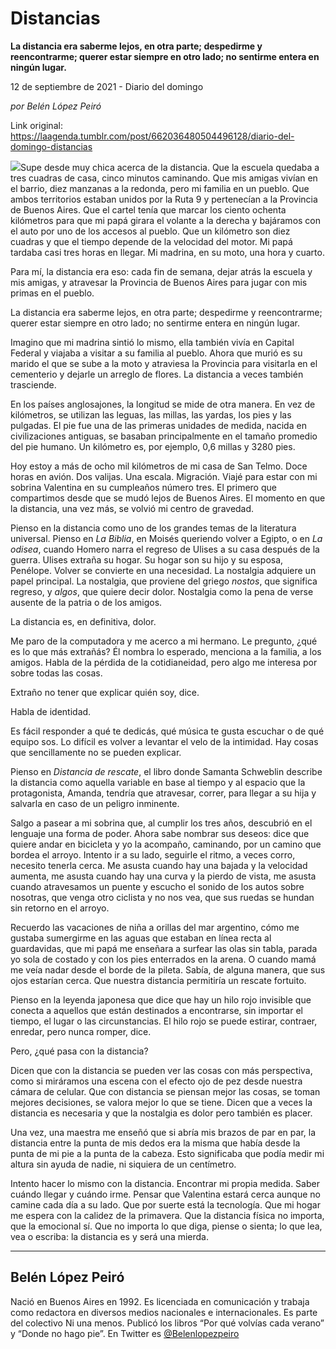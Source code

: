 # Distancias

**La distancia era saberme lejos, en otra parte; despedirme y reencontrarme; querer estar siempre en otro lado; no sentirme entera en ningún lugar.**

12 de septiembre de 2021 - Diario del domingo

_por Belén López Peiró_

Link original: https://laagenda.tumblr.com/post/662036480504496128/diario-del-domingo-distancias

![](https://64.media.tumblr.com/b4d6acce6a3d4c78a1779e803e7607aa/7623874ff6c3c994-e8/s500x750/04c24bc8dc6f882734ceea55d84dddaf7224cbb6.jpg)Supe desde muy chica acerca de la
distancia. Que la escuela quedaba a tres cuadras de casa, cinco minutos
caminando. Que mis amigas vivían en el barrio, diez manzanas a la redonda, pero
mi familia en un pueblo. Que ambos territorios estaban unidos por la Ruta 9 y
pertenecían a la Provincia de Buenos Aires. Que el cartel tenía que marcar los
ciento ochenta kilómetros para que mi papá girara el volante a la derecha y bajáramos
con el auto por uno de los accesos al pueblo. Que un kilómetro son diez cuadras
y que el tiempo depende de la velocidad del motor. Mi papá tardaba casi tres
horas en llegar. Mi madrina, en su moto, una hora y cuarto.

Para mí, la distancia era eso: cada fin
de semana, dejar atrás la escuela y mis amigas, y atravesar la Provincia de
Buenos Aires para jugar con mis primas en el pueblo. 

La distancia era saberme lejos, en otra
parte; despedirme y reencontrarme; querer estar siempre en otro lado; no
sentirme entera en ningún lugar.

Imagino que mi madrina sintió lo mismo,
ella también vivía en Capital Federal y viajaba a visitar a su familia al
pueblo. Ahora que murió es su marido el que se sube a la moto y atraviesa la Provincia
para visitarla en el cementerio y dejarle un arreglo de flores. La distancia a
veces también trasciende.

En los países anglosajones, la longitud
se mide de otra manera. En vez de kilómetros, se utilizan las leguas, las millas,
las yardas, los pies y las pulgadas. El pie fue una de las primeras
unidades de medida, nacida en civilizaciones antiguas, se basaban
principalmente en el tamaño promedio del pie humano. Un kilómetro es, por
ejemplo, 0,6 millas y 3280 pies. 

Hoy estoy a más de ocho mil kilómetros
de mi casa de San Telmo. Doce horas en avión. Dos valijas. Una escala. Migración.
Viajé para estar con mi sobrina Valentina en su cumpleaños número tres. El
primero que compartimos desde que se mudó lejos de Buenos Aires. El momento en
que la distancia, una vez más, se volvió mi centro de gravedad.

Pienso en la distancia como uno de los
grandes temas de la literatura universal. Pienso en *La Biblia*, en Moisés queriendo volver a Egipto, o en *La odisea*, cuando Homero narra el
regreso de Ulises a su casa después de la guerra. Ulises extraña su hogar. Su
hogar son su hijo y su esposa, Penélope. Volver se convierte en una necesidad. La
nostalgia adquiere un papel principal. La nostalgia, que proviene del griego *nostos*, que significa regreso, y *algos*, que quiere decir dolor. Nostalgia
como la pena de verse ausente de la patria o de los amigos. 

La distancia es, en definitiva, dolor.

Me paro de la computadora y me acerco a
mi hermano. Le pregunto, ¿qué es lo que más extrañás? Él nombra lo esperado,
menciona a la familia, a los amigos. Habla de la pérdida de la cotidianeidad, pero
algo me interesa por sobre todas las cosas.

Extraño no tener que explicar quién soy,
dice. 

Habla de identidad. 

Es fácil responder a qué te dedicás, qué
música te gusta escuchar o de qué equipo sos. Lo difícil es volver a levantar
el velo de la intimidad. Hay cosas que sencillamente no se pueden explicar. 

Pienso en *Distancia de rescate*, el libro donde Samanta Schweblin describe la
distancia como aquella variable en base al tiempo y al espacio que la
protagonista, Amanda, tendría que atravesar, correr, para llegar a su hija y
salvarla en caso de un peligro inminente. 

Salgo a pasear a mi sobrina que, al
cumplir los tres años, descubrió en el lenguaje una forma de poder. Ahora sabe
nombrar sus deseos: dice que quiere andar en bicicleta y yo la acompaño,
caminando, por un camino que bordea el arroyo. Intento ir a su lado, seguirle
el ritmo, a veces corro, necesito tenerla cerca. Me asusta cuando hay una
bajada y la velocidad aumenta, me asusta cuando hay una curva y la pierdo de
vista, me asusta cuando atravesamos un puente y escucho el sonido de los autos
sobre nosotras, que venga otro ciclista y no nos vea, que sus ruedas se hundan sin
retorno en el arroyo. 

Recuerdo las vacaciones de niña a
orillas del mar argentino, cómo me gustaba sumergirme en las aguas que estaban
en línea recta al guardavidas, que mi papá me enseñara a surfear las olas sin
tabla, parada yo sola de costado y con los pies enterrados en la arena. O
cuando mamá me veía nadar desde el borde de la pileta. Sabía, de alguna manera,
que sus ojos estarían cerca. Que nuestra distancia permitiría un rescate
fortuito.

Pienso en la leyenda japonesa que dice
que hay un hilo rojo invisible que conecta a aquellos que están destinados a
encontrarse, sin importar el tiempo, el lugar o las circunstancias. El hilo
rojo se puede estirar, contraer, enredar, pero nunca romper, dice.

Pero, ¿qué pasa con la distancia?

Dicen que con la distancia se pueden ver
las cosas con más perspectiva, como si miráramos una escena con el efecto ojo de
pez desde nuestra cámara de celular. Que con distancia se piensan mejor las
cosas, se toman mejores decisiones, se valora mejor lo que se tiene. Dicen que
a veces la distancia es necesaria y que la nostalgia es dolor pero también es
placer.

Una vez, una maestra me enseñó que si
abría mis brazos de par en par, la distancia entre la punta de mis dedos era la
misma que había desde la punta de mi pie a la punta de la cabeza. Esto
significaba que podía medir mi altura sin ayuda de nadie, ni siquiera de un
centímetro.

Intento hacer lo mismo con la distancia.
Encontrar mi propia medida. Saber cuándo llegar y cuándo irme. Pensar que
Valentina estará cerca aunque no camine cada día a su lado. Que por suerte está
la tecnología. Que mi hogar me espera con la calidez de la primavera. Que la
distancia física no importa, que la emocional sí. Que no importa lo que diga,
piense o sienta; lo que lea, vea o escriba: la distancia es y será una mierda.



---

Belén López Peiró
-----------------

 Nació en Buenos Aires en 1992. Es licenciada en comunicación y trabaja como redactora en diversos medios nacionales e internacionales. Es parte del colectivo Ni una menos. Publicó los libros “Por qué volvías cada verano” y “Donde no hago pie”. En Twitter es [@Belenlopezpeiro](https://twitter.com/Belenlopezpeiro)

